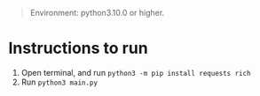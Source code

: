 > Environment: python3.10.0 or higher.
# Instructions to run
1. Open terminal, and run `python3 -m pip install requests rich`
2. Run `python3 main.py`
